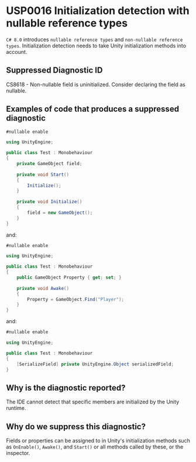 # USP0016 Initialization detection with nullable reference types

`C# 8.0` introduces `nullable reference types` and `non-nullable reference types`. Initialization detection needs to take Unity initialization methods into account.

## Suppressed Diagnostic ID

CS8618 - Non-nullable field is uninitialized. Consider declaring the field as nullable.

## Examples of code that produces a suppressed diagnostic
```csharp
#nullable enable

using UnityEngine;

public class Test : Monobehaviour
{
	private GameObject field;
	
	private void Start()
	{
		Initialize();
	}
	
	private void Initialize()
	{
		field = new GameObject();
	}
}
```
and:
```csharp
#nullable enable

using UnityEngine;

public class Test : Monobehaviour
{
	public GameObject Property { get; set; }
	
	private void Awake()
	{
		Property = GameObject.Find("Player");
	}
}
```
and:
```csharp
#nullable enable

using UnityEngine;

public class Test : Monobehaviour
{
	[SerializeField] private UnityEngine.Object serializedField;
}
```
## Why is the diagnostic reported?

The IDE cannot detect that specific members are initialized by the Unity runtime.

## Why do we suppress this diagnostic?

Fields or properties can be assigned to in Unity's initialization methods such as `OnEnable()`, `Awake()`, and `Start()` or all methods called by these, or the inspector.
